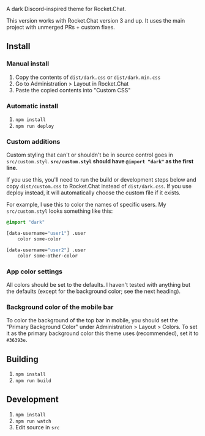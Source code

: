 A dark Discord-inspired theme for Rocket.Chat.

This version works with Rocket.Chat version 3 and up. It uses the main project with unmerged PRs + custom fixes.

## Install

### Manual install
1. Copy the contents of `dist/dark.css` or `dist/dark.min.css`
2. Go to Administration > Layout in Rocket.Chat
3. Paste the copied contents into "Custom CSS"

### Automatic install
1. `npm install`
2. `npm run deploy`

### Custom additions
Custom styling that can't or shouldn't be in source control goes in `src/custom.styl`.
**`src/custom.styl` should have `@import "dark"` as the first line.**

If you use this, you'll need to run the build or development steps below and copy
`dist/custom.css` to Rocket.Chat instead of `dist/dark.css`. If you use deploy instead,
it will automatically choose the custom file if it exists.

For example, I use this to color the names of specific users. My
`src/custom.styl` looks something like this:

```css
@import "dark"

[data-username="user1"] .user
	color some-color

[data-username="user2"] .user
	color some-other-color
```

### App color settings
All colors should be set to the defaults. I haven't tested with anything but
the defaults (except for the background color; see the next heading).

### Background color of the mobile bar
To color the background of the top bar in mobile, you should set the "Primary
Background Color" under Administration > Layout > Colors. To set it as the primary
background color this theme uses (recommended), set it to `#36393e`.

## Building
1. `npm install`
2. `npm run build`

## Development
1. `npm install`
2. `npm run watch`
3. Edit source in `src`